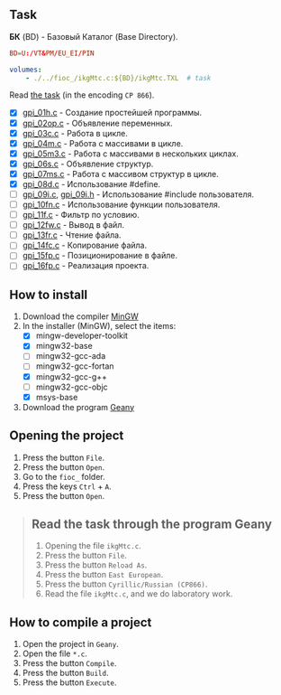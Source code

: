 ## Task

**БК** (BD) - Базовый Каталог (Base Directory).

```conf
BD=U:/VT&PM/EU_EI/PIN
```

```yml
volumes:
    - ./../fioc_/ikgMtc.c:${BD}/ikgMtc.TXL  # task
```

Read [the task](ikgMtc.c) (in the encoding `CP 866`).

- [x] [gpi_01h.c](gpi_01h.c) - Создание простейшей программы.
- [x] [gpi_02op.c](gpi_02op.c) - Объявление переменных.
- [x] [gpi_03c.c](gpi_03c.c) - Работа в цикле.
- [x] [gpi_04m.c](gpi_04m.c) - Работа с массивами в цикле.
- [x] [gpi_05m3.c](gpi_05m3.c) - Работа с массивами в нескольких циклах.
- [x] [gpi_06s.c](gpi_06s.c) - Объявление структур.
- [x] [gpi_07ms.c](gpi_07ms.c) - Работа с массивом структур в цикле.
- [x] [gpi_08d.c](gpi_08d.c) - Использование #define.
- [ ] [gpi_09i.c](gpi_09i.c), [gpi_09i.h](gpi_09i.h) - Использование #include пользователя.
- [ ] [gpi_10fn.c](gpi_10fn.c) - Использование функции пользователя.
- [ ] [gpi_11f.c](gpi_11f.c) - Фильтр по условию.
- [ ] [gpi_12fw.c](gpi_12fw.c) - Вывод в файл.
- [ ] [gpi_13fr.c](gpi_13fr.c) - Чтение файла.
- [ ] [gpi_14fc.c](gpi_14fr.c) - Копирование файла.
- [ ] [gpi_15fp.c](gpi_15fp.c) - Позиционирование в файле.
- [ ] [gpi_16fp.c](gpi_16fp.c) - Реализация проекта.

## How to install

1. Download the compiler [MinGW](https://sourceforge.net/projects/mingw/)
1. In the installer (MinGW), select the items:
    - [x] mingw-developer-toolkit
    - [x] mingw32-base
    - [ ] mingw32-gcc-ada
    - [ ] mingw32-gcc-fortan
    - [x] mingw32-gcc-g++
    - [ ] mingw32-gcc-objc
    - [x] msys-base
1. Download the program [Geany](https://geany.org/)

## Opening the project

1. Press the button `File`.
1. Press the button `Open`.
1. Go to the `fioc_` folder.
1. Press the keys `Ctrl` + `A`.
1. Press the button `Open`.

> ## Read the task through the program Geany
>
> 1. Opening the file `ikgMtc.c`.
> 1. Press the button `File`.
> 1. Press the button `Reload As`.
> 1. Press the button `East European`.
> 1. Press the button `Cyrillic/Russian (CP866)`.
> 1. Read the file `ikgMtc.c`, and we do laboratory work.

## How to compile a project

1. Open the project in `Geany`.
1. Open the file `*.c`.
1. Press the button `Compile`.
1. Press the button `Build`.
1. Press the button `Execute`.
